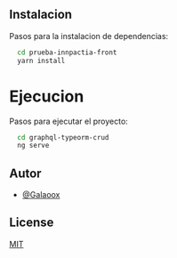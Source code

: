 ## Instalacion

Pasos para la instalacion de dependencias:

```bash
  cd prueba-innpactia-front
  yarn install
```

# Ejecucion



Pasos para ejecutar el proyecto:

```bash
  cd graphql-typeorm-crud
  ng serve
```

## Autor

-   [@Galaoox](https://github.com/Galaoox)

## License

[MIT](https://choosealicense.com/licenses/mit/)
